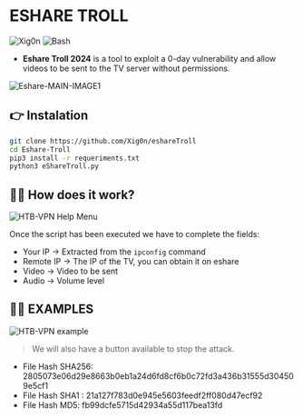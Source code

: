 
# ESHARE TROLL
![Xig0n](https://img.shields.io/badge/Powered%20by-Xig0n-D04848?style=for-the-badge&logo=cyberdefenders&logoColor=D04848) ![Bash](https://img.shields.io/badge/Python-3.9-596FB7?style=for-the-badge&logo=python&logoColor=FDE767)
- **Eshare Troll 2024** is a tool to exploit a 0-day vulnerability and allow videos to be sent to the TV server without permissions.

![Eshare-MAIN-IMAGE1](https://i.ibb.co/c63FvRD/eshare-main.png)

## 👉 Instalation
```bash
git clone https://github.com/Xig0n/eshareTroll
cd Eshare-Troll
pip3 install -r requeriments.txt
python3 eShareTroll.py
```

## 🤷‍♂️ How does it work?

![HTB-VPN Help Menu](https://i.ibb.co/rt7zb1j/eshare-Troll1.png)

Once the script has been executed we have to complete the fields:
- Your IP -> Extracted from the `ipconfig` command
- Remote IP -> The IP of the TV, you can obtain it on eshare
- Video -> Video to be sent
- Audio -> Volume level

## 🧑‍💻 EXAMPLES
![HTB-VPN example](https://i.ibb.co/BC5RdsH/eshare-Troll2.png)
> We will also have a button available to stop the attack.
- File Hash SHA256: 2805073e06d29e8663b0eb1a24d6fd8cf6b0c72fd3a436b31555d304509e5cf1   
- File Hash SHA1 : 21a127f783d0e945e5603feedf2ff080d47ecf92
- File Hash MD5: fb99dcfe5715d42934a55d117bea13fd
